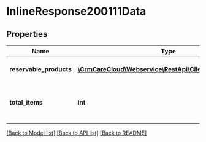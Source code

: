# InlineResponse200111Data

## Properties
Name | Type | Description | Notes
------------ | ------------- | ------------- | -------------
**reservable_products** | [**\CrmCareCloud\Webservice\RestApi\Client\Model\Product[]**](Product.md) | List of reservable products. | [optional] 
**total_items** | **int** | The number of all found reservable products. | [optional] 

[[Back to Model list]](../../README.md#documentation-for-models) [[Back to API list]](../../README.md#documentation-for-api-endpoints) [[Back to README]](../../README.md)

